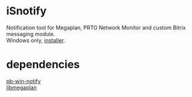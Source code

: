 # iSnotify
Notification tool for Megaplan, PRTG Network Monitor and custom Bitrix messaging module.  
Windows only, [installer](http://home-nadym.ru/isn/isn_install.exe).

# dependencies
[pb-win-notify](https://github.com/deseven/pb-win-notify)  
[libmegaplan](https://github.com/deseven/libmegaplan)  
